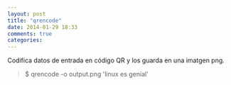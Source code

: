 ```yaml
---
layout: post
title: "qrencode"
date: 2014-01-29 18:33
comments: true
categories: 
---
```

Codifica datos de entrada en código QR y los guarda en una imatgen png.

>$ qrencode -o output.png 'linux es genial'

